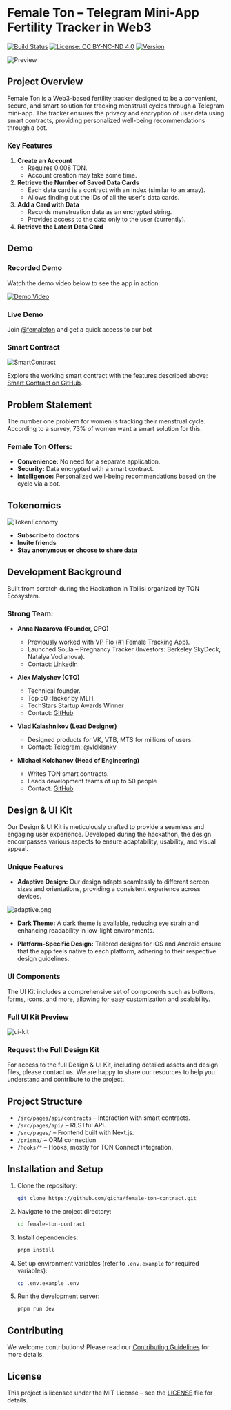 # Female Ton – Telegram Mini-App Fertility Tracker in Web3
[![Build Status](https://img.shields.io/github/actions/workflow/status/SecurityQQ/fton/CI.yml)](https://github.com/SecurityQQ/fton/actions)
[![License: CC BY-NC-ND 4.0](https://img.shields.io/badge/License-CC%20BY--NC--ND%204.0-lightgrey.svg)](https://creativecommons.org/licenses/by-nc-nd/4.0/)
[![Version](https://img.shields.io/badge/version-1.0.0-blue)](https://github.com/SecurityQQ/fton/releases)

![Preview](/demo/preview.png)


## Project Overview
Female Ton is a Web3-based fertility tracker designed to be a convenient, secure, and smart solution for tracking menstrual cycles through a Telegram mini-app. The tracker ensures the privacy and encryption of user data using smart contracts, providing personalized well-being recommendations through a bot.

### Key Features
1. **Create an Account**
   - Requires 0.008 TON.
   - Account creation may take some time.
2. **Retrieve the Number of Saved Data Cards**
   - Each data card is a contract with an index (similar to an array).
   - Allows finding out the IDs of all the user's data cards.
3. **Add a Card with Data**
   - Records menstruation data as an encrypted string.
   - Provides access to the data only to the user (currently).
4. **Retrieve the Latest Data Card**

## Demo

### Recorded Demo
Watch the demo video below to see the app in action:

[![Demo Video](https://img.youtube.com/vi/Vq7hZ9f3o1s/0.jpg)](https://youtu.be/Vq7hZ9f3o1s)

### Live Demo

Join [@femaleton](https://t.me/femaleton) and get a quick access to our bot

### Smart Contract
![SmartContract](/demo/smart-contract.png)

Explore the working smart contract with the features described above: [Smart Contract on GitHub](https://github.com/gicha/female-ton-contract).

## Problem Statement
The number one problem for women is tracking their menstrual cycle. According to a survey, 73% of women want a smart solution for this.

### Female Ton Offers:
- **Convenience:** No need for a separate application.
- **Security:** Data encrypted with a smart contract.
- **Intelligence:** Personalized well-being recommendations based on the cycle via a bot.

## Tokenomics

![TokenEconomy](/demo/token-economy.png)

- **Subscribe to doctors**
- **Invite friends**
- **Stay anonymous or choose to share data**

## Development Background
Built from scratch during the Hackathon in Tbilisi organized by TON Ecosystem.

### Strong Team:
- **Anna Nazarova (Founder, CPO)**
  - Previously worked with VP Flo (#1 Female Tracking App).
  - Launched Soula – Pregnancy Tracker (Investors: Berkeley SkyDeck, Natalya Vodianova).
  - Contact: [LinkedIn](https://www.linkedin.com/in/anna-n-a214b9122/)

- **Alex Malyshev (CTO)**
  - Technical founder.
  - Top 50 Hacker by MLH.
  - TechStars Startup Awards Winner
  - Contact: [GitHub](https://github.com/SecurityQQ)

- **Vlad Kalashnikov (Lead Designer)**
  - Designed products for VK, VTB, MTS for millions of users.
  - Contact: [Telegram: @vldklsnkv](https://t.me/vldklsnkv)

- **Michael Kolchanov (Head of Engineering)**
  - Writes TON smart contracts.
  - Leads development teams of up to 50 people
  - Contact: [GitHub](https://github.com/gicha)

## Design & UI Kit

Our Design & UI Kit is meticulously crafted to provide a seamless and engaging user experience. Developed during the hackathon, the design encompasses various aspects to ensure adaptability, usability, and visual appeal.

### Unique Features
- **Adaptive Design:** Our design adapts seamlessly to different screen sizes and orientations, providing a consistent experience across devices.

![adaptive.png](/demo/adaptive.png)

- **Dark Theme:** A dark theme is available, reducing eye strain and enhancing readability in low-light environments.

- **Platform-Specific Design:** Tailored designs for iOS and Android ensure that the app feels native to each platform, adhering to their respective design guidelines.


### UI Components
The UI Kit includes a comprehensive set of components such as buttons, forms, icons, and more, allowing for easy customization and scalability.

### Full UI Kit Preview
![ui-kit](/demo/ui-kit.gif)

### Request the Full Design Kit
For access to the full Design & UI Kit, including detailed assets and design files, please contact us. We are happy to share our resources to help you understand and contribute to the project.

## Project Structure
- `/src/pages/api/contracts` – Interaction with smart contracts.
- `/src/pages/api/` – RESTful API.
- `/src/pages/` – Frontend built with Next.js.
- `/prisma/` – ORM connection.
- `/hooks/*` – Hooks, mostly for TON Connect integration.

## Installation and Setup
1. Clone the repository:
   ```bash
   git clone https://github.com/gicha/female-ton-contract.git
   ```
2. Navigate to the project directory:
   ```bash
   cd female-ton-contract
   ```
3. Install dependencies:
   ```bash
   pnpm install
   ```
4. Set up environment variables (refer to `.env.example` for required variables):
   ```bash
   cp .env.example .env
   ```
5. Run the development server:
   ```bash
   pnpm run dev
   ```

## Contributing
We welcome contributions! Please read our [Contributing Guidelines](CONTRIBUTING.md) for more details.

## License
This project is licensed under the MIT License – see the [LICENSE](LICENSE) file for details.
